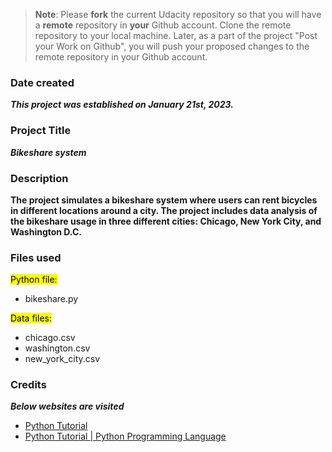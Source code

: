 >**Note**: Please **fork** the current Udacity repository so that you will have a **remote** repository in **your** Github account. Clone the remote repository to your local machine. Later, as a part of the project "Post your Work on Github", you will push your proposed changes to the remote repository in your Github account.

### Date created
***This project was established on January 21st, 2023.***

### Project Title
***Bikeshare system***

### Description
**The project simulates a bikeshare system where users can rent bicycles in different locations around a city. The project includes data analysis of the bikeshare usage in three different cities: Chicago, New York City, and Washington D.C.**

### Files used
<mark>Python file:</mark><br>
- bikeshare.py

<mark>Data files:</mark><br>
- chicago.csv
- washington.csv
- new_york_city.csv

### Credits
***Below websites are visited***

- <a href="https://www.tutorialspoint.com/python/index.htm">Python Tutorial</a>
- <a href="https://www.javatpoint.com/python-tutorial">Python Tutorial | Python Programming Language</a>
